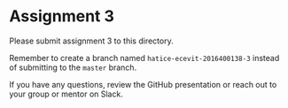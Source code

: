# Assignment 3

Please submit assignment 3 to this directory.

Remember to create a branch named `hatice-ecevit-2016400138-3` 
instead of submitting to the `master` branch.

If you have any questions, review the GitHub presentation or reach
out to your group or mentor on Slack.
